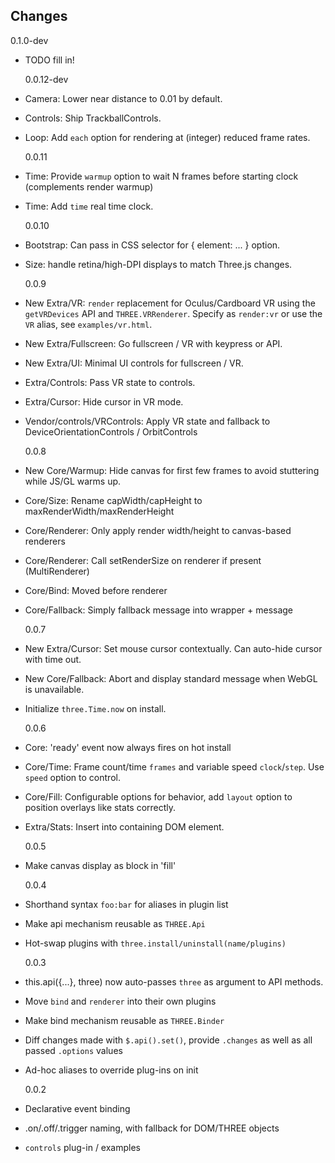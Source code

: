 ## Changes

  0.1.0-dev

- TODO fill in!

  0.0.12-dev

- Camera: Lower near distance to 0.01 by default.
- Controls: Ship TrackballControls.
- Loop: Add `each` option for rendering at (integer) reduced frame rates.

  0.0.11

- Time: Provide `warmup` option to wait N frames before starting clock (complements render warmup)
- Time: Add `time` real time clock.

  0.0.10

- Bootstrap: Can pass in CSS selector for { element: ... } option.
- Size: handle retina/high-DPI displays to match Three.js changes.

  0.0.9

- New Extra/VR: `render` replacement for Oculus/Cardboard VR using the `getVRDevices` API and `THREE.VRRenderer`. Specify as `render:vr` or use the `VR` alias, see `examples/vr.html`.
- New Extra/Fullscreen: Go fullscreen / VR with keypress or API.
- New Extra/UI: Minimal UI controls for fullscreen / VR.
- Extra/Controls: Pass VR state to controls.
- Extra/Cursor: Hide cursor in VR mode.
- Vendor/controls/VRControls: Apply VR state and fallback to DeviceOrientationControls / OrbitControls

  0.0.8

- New Core/Warmup: Hide canvas for first few frames to avoid stuttering while JS/GL warms up.
- Core/Size: Rename capWidth/capHeight to maxRenderWidth/maxRenderHeight
- Core/Renderer: Only apply render width/height to canvas-based renderers
- Core/Renderer: Call setRenderSize on renderer if present (MultiRenderer)
- Core/Bind: Moved before renderer
- Core/Fallback: Simply fallback message into wrapper + message

  0.0.7

- New Extra/Cursor: Set mouse cursor contextually. Can auto-hide cursor with time out.
- New Core/Fallback: Abort and display standard message when WebGL is unavailable.
- Initialize `three.Time.now` on install.

  0.0.6

- Core: 'ready' event now always fires on hot install
- Core/Time: Frame count/time `frames` and variable speed `clock`/`step`. Use `speed` option to control.
- Core/Fill: Configurable options for behavior, add `layout` option to position overlays like stats correctly.
- Extra/Stats: Insert into containing DOM element.

  0.0.5

- Make canvas display as block in 'fill'

  0.0.4

- Shorthand syntax `foo:bar` for aliases in plugin list
- Make api mechanism reusable as `THREE.Api`
- Hot-swap plugins with `three.install/uninstall(name/plugins)`

  0.0.3

- this.api({...}, three) now auto-passes `three` as argument to API methods.
- Move `bind` and `renderer` into their own plugins
- Make bind mechanism reusable as `THREE.Binder`
- Diff changes made with `$.api().set()`, provide `.changes` as well as all passed `.options` values
- Ad-hoc aliases to override plug-ins on init

  0.0.2

- Declarative event binding
- .on/.off/.trigger naming, with fallback for DOM/THREE objects
- `controls` plug-in / examples
